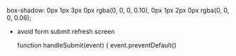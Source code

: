 box-shadow: 0px 1px 3px 0px rgba(0, 0, 0, 0.10), 0px 1px 2px 0px rgba(0, 0, 0, 0.06);

- avoid form submit refresh screen

  function handleSubmit(event) {
  event.preventDefault()